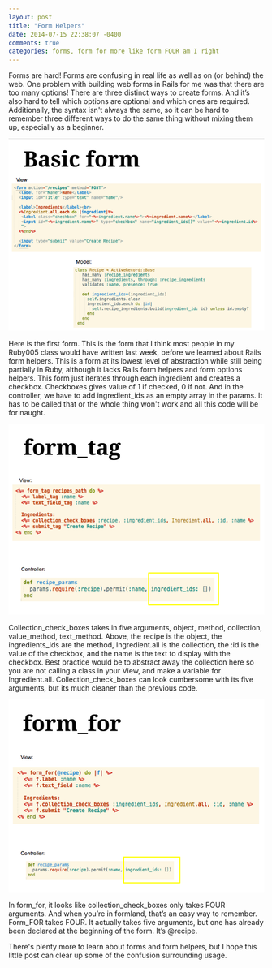 ```yaml
---
layout: post
title: "Form Helpers"
date: 2014-07-15 22:38:07 -0400
comments: true
categories: forms, form for more like form FOUR am I right
---
```


Forms are hard! Forms are confusing in real life as well as on (or behind) the web. One problem with building web forms in Rails for me was that there are too many options! There are three distinct ways to create forms. And it’s also hard to tell which options are optional and which ones are required. Additionally, the syntax isn't always the same, so it can be hard to remember three different ways to do the same thing without mixing them up, especially as a beginner.

![](/images/basic_form.png)

Here is the first form. This is the form that I think most people in my Ruby005 class would have written last week, before we learned about Rails form helpers. This is a form at its lowest level of abstraction while still being partially in Ruby, although it lacks Rails form helpers and form options helpers. This form just iterates through each ingredient and creates a checkbox. Checkboxes gives value of 1 if checked, 0 if not. And in the controller, we have to add ingredient_ids as an empty array in the params. It has to be called that or the whole thing won't work and all this code will be for naught. 

![](/images/form_tag.png)

Collection_check_boxes takes in five arguments, object, method, collection, value_method, text_method. Above, the recipe is the object, the ingredients_ids are the method, Ingredient.all is the collection, the :id is the value of the checkbox, and the name is the text to display with the checkbox. Best practice would be to abstract away the collection here so you are not calling a class in your View, and make a variable for Ingredient.all. Collection_check_boxes can look cumbersome with its five arguments, but its much cleaner than the previous code.

![](/images/form_for.png)

In form_for, it looks like collection_check_boxes only takes FOUR arguments. And when you’re in formland, that’s an easy way to remember. Form_FOR takes FOUR. It actually takes five arguments, but one has already been declared at the beginning of the form. It’s @recipe.

There's plenty more to learn about forms and form helpers, but I hope this little post can clear up some of the confusion surrounding usage.